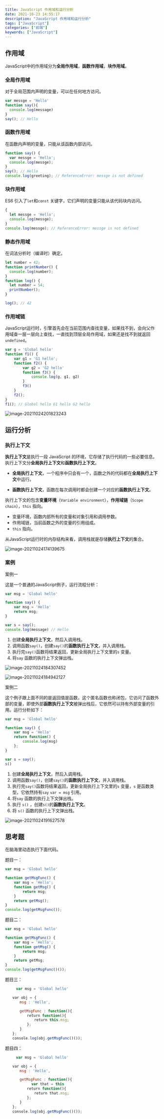 ```yaml
---
title: JavaScript 作用域和运行分析
date: 2021-10-23 14:55:17
description: "JavaScript 作用域和运行分析"
tags: ["JavaScript"]
categories: ["前端"]
keywords: ["JavaScript"]
---
```


## 作用域

JavaScript中的作用域分为**全局作用域**，**函数作用域**，**块作用域**。

### 全局作用域

对于全局范围内声明的变量，可以在任何地方访问。

```javascript
var messge = 'Hello'
function say(){
  console.log(message)
}
say(); // Hello
```

### 函数作用域

在函数内声明的变量，只能从该函数内部访问。

```javascript
function say() {
  var messge = 'Hello';
  console.log(messge);
}
say(); // Hello
console.log(greeting); // ReferenceError: messge is not defined
```

### 块作用域

ES6 引入了`let`和`const` 关键字，它们声明的变量只能从该代码块内访问。

```javascript
{
  let messge = 'Hello';
  console.log(messge);
}
console.log(messge); // ReferenceError: messge is not defined
```

### 静态作用域

在词法分析时（编译时）确定。

```javascript
let number = 42;
function printNumber() {
  console.log(number);
}
function log() {
  let number = 54;
  printNumber();
}

log(); // 42
```

### 作用域链

JavaScript运行时，引擎首先会在当前范围内查找变量，如果找不到，会向父作用域查一层一层向上查找，一直找到顶层全局作用域，如果还是找不到就返回`undefined`。

```javascript
var g = 'Global hello'
function f1() {
    var g1 = 'G1 hello';
    function f2() {
        var g2 = 'G2 hello'
        function f3() {
            console.log(g, g1, g2)
        }
      	f3()
    }
  	f2();
}
f1(); // Global hello G1 hello G2 hello

```



![image-20211024201823243](https://blogs-on.oss-cn-beijing.aliyuncs.com/imgs/image-20211024201823243.png)



## 运行分析

### 执行上下文

**执行上下文**是执行一段 JavaScript 的环境，它存储了执行代码的一些必要信息。执行上下文分**全局执行上下文**和**函数执行上下文**。

- **全局执行上下文**，一个程序中只会有一个，函数之外的代码都在**全局执行上下文**中运行。

- **函数执行上下文**，函数在每次调用时都会创建一个对应的**函数执行上下文**。

执行上下文的包含**变量环境**（`Variable environment`），**作用域链**（`Scope chain`），`this` 指向。

- 变量环境，函数内部所有的变量和对象引用和调用参数。
- 作用域链，当前函数之外的变量的引用组成。
- `this` 指向。



从JavaScript运行时的内存结构来看，调用栈就是存储**执行上下文**的集合。

![image-20211024174139675](https://blogs-on.oss-cn-beijing.aliyuncs.com/imgs/image-20211024174139675.png)



### 案例

案例一

这是一个普通的JavaScript例子，运行流程分析：

```javascript
var msg = 'Global hello'

function say() {
    var msg = 'Hello'
  	return msg;
}

var s = say();
console.log(message) // Hello

```

1. 创建**全局执行上下文**，然后入调用栈。
2. 调用函数`say()`，创建`say()`的**函数执行上下文**，并入调用栈。
3. 执行完`say()`函数将结果返回，更新全局执行上下文里的`s` 变量。
4. 将`say` 函数的执行上下文弹出栈。

![image-20211024184307452](https://blogs-on.oss-cn-beijing.aliyuncs.com/imgs/image-20211024184307452.png)

![image-20211024184942127](https://blogs-on.oss-cn-beijing.aliyuncs.com/imgs/image-20211024184942127.png)

案例二

这个例子跟上面不同的是返回值是函数，这个匿名函数也称闭包，它访问了函数外部的变量，即使外部**函数执行上下文**被弹出栈后，它依然可以持有外部变量的引用。运行分析如下：

```javascript
var msg = 'Global hello'

function say() {
    var msg = 'Hello'
    return function() {
        console.log(msg)
    };
}

var s = say();
s()

```

1. 创建**全局执行上下文**，然后入调用栈。
2. 调用函数`say()`，创建`say()`的**函数执行上下文**，并入调用栈。
3. 执行完`say()`函数将结果返回，更新全局执行上下文里的`s` 变量，`s` 是函数类型，它依然持有`say` `var = msg` 引用。
4. 将`say` 函数的执行上下文弹出栈。
5. 执行 `s()` ，创建`s()`的**函数执行上下文**。
6. 将 `s()` 函数的执行上下文弹出栈。

![image-20211024191627578](https://blogs-on.oss-cn-beijing.aliyuncs.com/imgs/image-20211024191627578.png)



## 思考题

在脑海里动态执行下面代码。

题目一：

```javascript
var msg = 'Global hello'

function getMsgFunc() {
    var msg = 'Hello';
    function getMsg() {
        return msg;
    }
    return getMsg();
}
console.log(getMsgFunc());
```

题目二：

```javascript
var msg = 'Global hello'

function getMsgFunc() {
    var msg = 'Hello';
    function getMsg() {
        return msg;
    }
    return getMsg;
}
console.log(getMsgFunc()());
```

题目三：

```javascript
	 var msg = 'Global hello'

　　var obj = {
　　　　msg : 'Hello',

　　　　getMsgFunc : function(){
　　　　　　return function(){
　　　　　　　　return this.msg;
　　　　　　};
　　　　}
　　};
　　console.log(obj.getMsgFunc()());
```

题目四：

```javascript
	 var msg = 'Global hello'

　　var obj = {
　　　　msg : 'Hello',

　　　　getMsgFunc : function(){
      		var that = this
　　　　　　return function(){
　　　　　　　　return that.msg;
　　　　　　};
　　　　}
　　};
　　console.log(obj.getMsgFunc()());
```

